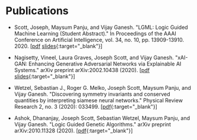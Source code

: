 # Publications


- Scott, Joseph, Maysum Panju, and Vijay Ganesh. "LGML: Logic Guided Machine Learning (Student Abstract)." In Proceedings of the AAAI Conference on Artificial Intelligence, vol. 34, no. 10, pp. 13909-13910. 2020. [[pdf](https://cs.uwaterloo.ca/~j29scott/pdfs/aaai20.pdf) [slides](https://drive.google.com/file/d/1ZAYQ_aW3GeN4cgBzookLmx-9wgasvEbv/view){:target="_blank"}]



- Nagisetty, Vineel, Laura Graves, Joseph Scott, and Vijay Ganesh. "xAI-GAN: Enhancing Generative Adversarial Networks via Explainable AI Systems." arXiv preprint arXiv:2002.10438 (2020). [[pdf](https://arxiv.org/abs/2002.10438) [slides](https://docs.google.com/presentation/d/1JOq9JgHxVA6aa2LVUtXaLrRE9i22HUVRGMpzA9JDixs/edit){:target="_blank"}]



- Wetzel, Sebastian J., Roger G. Melko, Joseph Scott, Maysum Panju, and Vijay Ganesh. "Discovering symmetry invariants and conserved quantities by interpreting siamese neural networks." Physical Review Research 2, no. 3 (2020): 033499. [[pdf](https://journals.aps.org/prresearch/abstract/10.1103/PhysRevResearch.2.033499){:target="_blank"}]


- Ashok, Dhananjay, Joseph Scott, Sebastian Wetzel, Maysum Panju, and Vijay Ganesh. "Logic Guided Genetic Algorithms." arXiv preprint arXiv:2010.11328 (2020).
[[pdf](https://arxiv.org/abs/2010.11328){:target="_blank"}]
